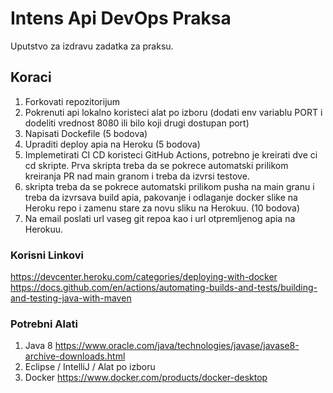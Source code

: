# Intens Api DevOps Praksa
Uputstvo za izdravu zadatka za praksu.

## Koraci
1. Forkovati repozitorijum
2. Pokrenuti api lokalno koristeci alat po izboru (dodati env variablu PORT i dodeliti vrednost 8080 ili bilo koji drugi dostupan port)
3. Napisati Dockefile (5 bodova)
4. Upraditi deploy apia na Heroku (5 bodova)
5. Implemetirati CI CD koristeci GitHub Actions, potrebno je kreirati dve ci cd skripte. 
Prva skripta treba da se pokrece automatski prilikom kreiranja PR nad main granom i treba da izvrsi testove. 
2. skripta treba da se pokrece automatski prilikom pusha na main granu i treba da izvrsava build apia, pakovanje i 
odlaganje docker slike na Heroku repo i zamenu stare za novu sliku na Herokuu. (10 bodova)
6. Na email poslati url vaseg git repoa kao i url otpremljenog apia na Herokuu.

### Korisni Linkovi
https://devcenter.heroku.com/categories/deploying-with-docker
https://docs.github.com/en/actions/automating-builds-and-tests/building-and-testing-java-with-maven

### Potrebni Alati
1. Java 8 https://www.oracle.com/java/technologies/javase/javase8-archive-downloads.html
2. Eclipse / IntelliJ / Alat po izboru
3. Docker https://www.docker.com/products/docker-desktop